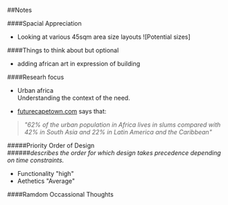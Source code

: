##Notes

####Spacial Appreciation
 * Looking at various 45sqm area size layouts
 ![Potential sizes]
 
####Things to think about but optional
 * adding african art in expression of building
 
####Researh focus
 * Urban africa  
 Understanding the context of the need.
 
  * [futurecapetown.com](http://futurecapetown.com/2016/02/the-future-we-want-for-african-cities-future-cape-town/#.WKJ9FSErKV7) says that:
  
  > _"62% of the urban population in Africa lives in slums compared with 42% in South Asia and 22% in Latin America and the Caribbean"_


#####Priority Order of Design  
######_describes the order for which design takes precedence depending on time constraints._
 * Functionality "high"
 * Aethetics "Average"

####Ramdom Occassional Thoughts
